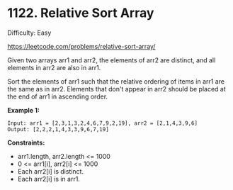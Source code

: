 # 1122. Relative Sort Array

Difficulty: Easy

https://leetcode.com/problems/relative-sort-array/

Given two arrays arr1 and arr2, the elements of arr2 are distinct, and all elements in arr2 are also in arr1.

Sort the elements of arr1 such that the relative ordering of items in arr1 are the same as in arr2.  Elements that don't appear in arr2 should be placed at the end of arr1 in ascending order.

**Example 1:**
```
Input: arr1 = [2,3,1,3,2,4,6,7,9,2,19], arr2 = [2,1,4,3,9,6]
Output: [2,2,2,1,4,3,3,9,6,7,19]
```

**Constraints:**

* arr1.length, arr2.length <= 1000
* 0 <= arr1[i], arr2[i] <= 1000
* Each arr2[i] is distinct.
* Each arr2[i] is in arr1.

